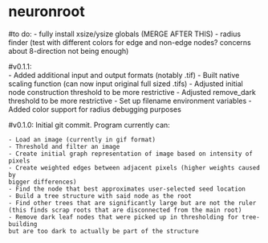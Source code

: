 # neuronroot

#to do:
    - fully install xsize/ysize globals (MERGE AFTER THIS)
    - radius finder (test with different colors for edge and non-edge nodes? concerns about 8-direction not being enough)
    
#v0.1.1:    
    - Added additional input and output formats (notably .tif)
    - Built native scaling function (can now input original full sized .tifs)
    - Adjusted initial node construction threshold to be more restrictive
    - Adjusted remove_dark threshold to be more restrictive
    - Set up filename environment variables
    - Added color support for radius debugging purposes

#v0.1.0:
Initial git commit. Program currently can:

    - Load an image (currently in gif format)
    - Threshold and filter an image
    - Create initial graph representation of image based on intensity of pixels
    - Create weighted edges between adjacent pixels (higher weights caused by 
    bigger differences)
    - Find the node that best approximates user-selected seed location
    - Build a tree structure with said node as the root
    - Find other trees that are significantly large but are not the ruler 
    (this finds scrap roots that are disconnected from the main root)
    - Remove dark leaf nodes that were picked up in thresholding for tree-building
    but are too dark to actually be part of the structure
    
